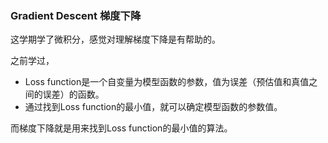 ### Gradient Descent 梯度下降

这学期学了微积分，感觉对理解梯度下降是有帮助的。

之前学过，
- Loss function是一个自变量为模型函数的参数，值为误差（预估值和真值之间的误差）的函数。
- 通过找到Loss function的最小值，就可以确定模型函数的参数值。

而梯度下降就是用来找到Loss function的最小值的算法。






